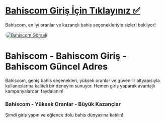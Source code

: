 # <a href="https://t2m.io/2284401">Bahiscom Giriş İçin Tıklayınız ✅</a>  
Bahiscom, en iyi oranlar ve kazançlı bahis seçenekleriyle sizleri bekliyor!

<a href="https://t2m.io/2284401" title="Bahiscom">
    <img src="https://i.ibb.co/gtF7ptH/photo-2025-01-13-14-27-16.jpg" alt="Bahiscom Görseli" style="max-width: 100%; border: 2px solid #ddd; border-radius: 10px;">
</a>

# Bahiscom - Bahiscom Giriş - Bahiscom Güncel Adres  
Bahiscom, geniş bahis seçenekleri, yüksek oranlar ve güvenilir altyapısıyla kullanıcılarına kaliteli bir deneyim sunuyor. Hemen giriş yaparak avantajlı kampanyalardan faydalanın!

<h3>Bahiscom - Yüksek Oranlar - Büyük Kazançlar</h3>
<p>Şimdi giriş yapın ve eğlence dolu bahis dünyasına katılın!</p>
